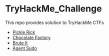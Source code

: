 # TryHackMe_Challenge
This repo provides solution to TryHackMe CTFs

* [Pickle Rick](https://github.com/Git-K3rnel/TryHackMe/blob/main/Pickle%20Rick/README.md)
* [Chocolate Factory](https://github.com/Git-K3rnel/TryHackMe/blob/main/Chocolate%20Factory/README.md)
* [Brute It](https://github.com/Git-K3rnel/TryHackMe/blob/main/Brute%20It/README.md)
* [Agent Sudo](https://github.com/Git-K3rnel/TryHackMe/blob/main/Agent%20Sudo/README.md)
